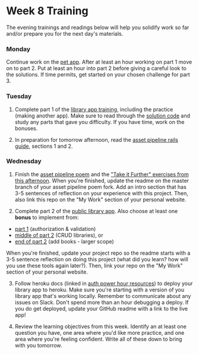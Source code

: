 # Week 8 Training

The evening trainings and readings below will help you solidify work so far and/or prepare you for the next day's materials.

### Monday

Continue work on the [pet app](https://github.com/sf-wdi-31/rails-pet-lab). After at least an hour working on part 1 move on to part 2. Put at least an hour into part 2 before giving a careful look to the solutions. If time permits, get started on your chosen challenge for part 3.

### Tuesday

1. Complete part 1 of the [library app training](https://github.com/sf-wdi-31/public-library-app/blob/master/1_users_and_auth.md), including the practice (making another app). Make sure to read through the [solution code](https://github.com/sf-wdi-31/public-library-app/tree/solution_1_users_and_auth/lib_app) and study any parts that gave you difficulty. If you have time, work on the bonuses.

2. In preparation for tomorrow afternoon, read the [asset pipeline rails guide](http://guides.rubyonrails.org/asset_pipeline.html), sections 1 and 2.


### Wednesday

1. Finish the [asset pipeline poem](https://github.com/sf-wdi-31/rails-asset-pipeline-poem) and the ["Take it Further" exercises from this afternoon](https://github.com/sf-wdi-31/rails-asset-pipeline/blob/master/exercises.md).  When you're finished, update the readme on the master branch of your asset pipeline poem fork. Add an intro section that has 3-5 sentences of reflection on your experience with this project.  Then, also link this repo on the "My Work" section of your personal website. 

2. Complete part 2 of the [public library app](https://github.com/sf-wdi-31/public-library-app).  Also choose at least one **bonus** to implement from:
  - [part 1](https://github.com/sf-wdi-31/public-library-app/blob/master/1_users_and_auth.md#bonus) (authorization & validation)
  - [middle of part 2](https://github.com/sf-wdi-31/public-library-app/blob/master/2_library_users.md#cruding-libraries) (CRUD libraries), or  
  - [end of part 2](https://github.com/sf-wdi-31/public-library-app/blob/master/2_library_users.md#bonuses) (add books - larger scope)
  
  When you're finished, update your project repo so the readme starts with a 3-5 sentence reflection on doing this project (what did you learn? how will you use these tools again later?).  Then, link your repo on the "My Work" section of your personal website. 
  
3. Follow heroku docs (linked in [auth power hour resources](https://github.com/sf-wdi-31/pwr-hr-auth#resources)) to deploy your library app to heroku. Make sure you're starting with a version of you library app that's working locally.  Remember to communicate about any issues on Slack. Don't spend more than an hour debugging a deploy. If you do get deployed, update your GitHub readme with a link to the live app! 

3. Review the learning objectives from this week. Identify an at least one question you have, one area where you'd like more practice, and one area where you're feeling confident.  Write all of these down to bring with you tomorrow. 

<!--
### Thursday

### Weekend -->
